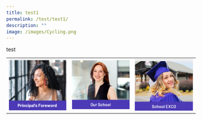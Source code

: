 ```yaml
---
title: test1
permalink: /test/test1/
description: ""
image: /images/Cycling.png
---
```


test



|  |  |  |
| -------- | -------- | -------- |
| ![](/images/Test/picture01.png)     |   ![](/images/Test/picture02.png) | ![](/images/Test/picture03.png)    |




